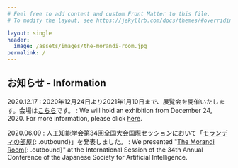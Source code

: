 ```yaml
---
# Feel free to add content and custom Front Matter to this file.
# To modify the layout, see https://jekyllrb.com/docs/themes/#overriding-theme-defaults

layout: single
header:
  image: /assets/images/the-morandi-room.jpg
permalink: /
---
```


<!-- from here -->
## お知らせ - Information

2020.12.17
: 2020年12月24日より2021年1月10日まで、展覧会を開催いたします。会場は<a href="exhibition-2020/index.html" onclick="gtag('event', 'click', {'event_category': 'transition', 'event_label': 'home to exhibition 2020 (ja)', 'value': '1'});">こちら</a>です。
: We will hold an exhibition from December 24, 2020. For more information, please click <a href="exhibition-2020/index.html" onclick="gtag('event', 'click', {'event_category': 'transition', 'event_label': 'home to exhibition 2020 (en)', 'value': '1'});">here</a>.

2020.06.09
: 人工知能学会第34回全国大会国際セッションにおいて「[モランディの部屋](https://www.jstage.jst.go.jp/article/pjsai/JSAI2020/0/JSAI2020_1G3ES504/_article/-char/ja/){: .outbound}」を発表しました。
: We presented "[The Morandi Room](https://www.jstage.jst.go.jp/article/pjsai/JSAI2020/0/JSAI2020_1G3ES504/_article/-char/en/){: .outbound}" at the International Session of the 34th Annual Conference of the Japanese Society for Artificial Intelligence.

<script>
function trackOutboundLink(event) {
  console.log(event.target.textContent);
  gtag('event', 'click', {
    event_category: 'outbound',
    event_label: event.target.textContent + ' ⇢ ' + event.target.href,
    transport_type: 'beacon',
    event_callback: function () {
      document.location = event.target.href;
    },
  });
}

document.querySelectorAll('a.outbound').forEach((item) => {
  item.addEventListener('click', trackOutboundLink);
});
</script>

